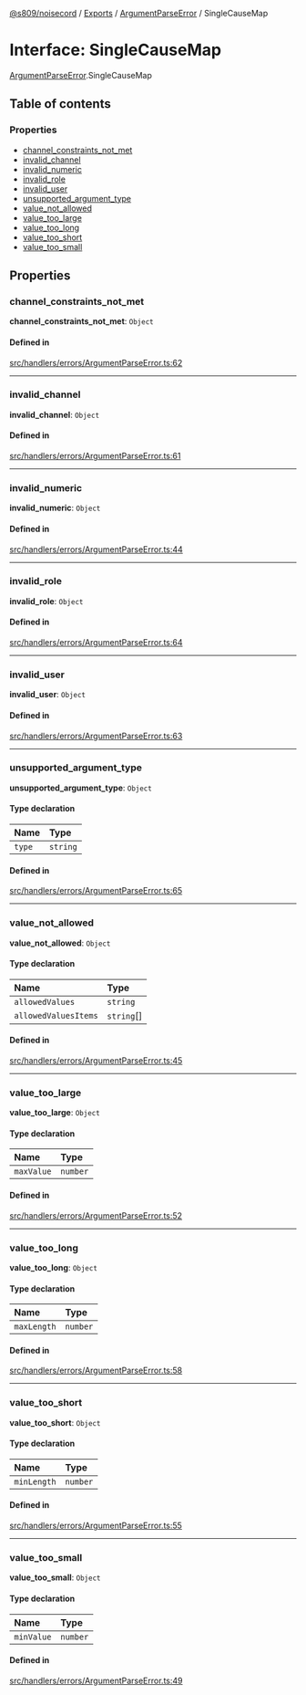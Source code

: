 [@s809/noisecord](../README.md) / [Exports](../modules.md) / [ArgumentParseError](../modules/ArgumentParseError.md) / SingleCauseMap

# Interface: SingleCauseMap

[ArgumentParseError](../modules/ArgumentParseError.md).SingleCauseMap

## Table of contents

### Properties

- [channel\_constraints\_not\_met](ArgumentParseError.SingleCauseMap.md#channel_constraints_not_met)
- [invalid\_channel](ArgumentParseError.SingleCauseMap.md#invalid_channel)
- [invalid\_numeric](ArgumentParseError.SingleCauseMap.md#invalid_numeric)
- [invalid\_role](ArgumentParseError.SingleCauseMap.md#invalid_role)
- [invalid\_user](ArgumentParseError.SingleCauseMap.md#invalid_user)
- [unsupported\_argument\_type](ArgumentParseError.SingleCauseMap.md#unsupported_argument_type)
- [value\_not\_allowed](ArgumentParseError.SingleCauseMap.md#value_not_allowed)
- [value\_too\_large](ArgumentParseError.SingleCauseMap.md#value_too_large)
- [value\_too\_long](ArgumentParseError.SingleCauseMap.md#value_too_long)
- [value\_too\_short](ArgumentParseError.SingleCauseMap.md#value_too_short)
- [value\_too\_small](ArgumentParseError.SingleCauseMap.md#value_too_small)

## Properties

### channel\_constraints\_not\_met

 **channel\_constraints\_not\_met**: `Object`

#### Defined in

[src/handlers/errors/ArgumentParseError.ts:62](https://github.com/s809/noisecord/blob/acabd79/src/handlers/errors/ArgumentParseError.ts#L62)

___

### invalid\_channel

 **invalid\_channel**: `Object`

#### Defined in

[src/handlers/errors/ArgumentParseError.ts:61](https://github.com/s809/noisecord/blob/acabd79/src/handlers/errors/ArgumentParseError.ts#L61)

___

### invalid\_numeric

 **invalid\_numeric**: `Object`

#### Defined in

[src/handlers/errors/ArgumentParseError.ts:44](https://github.com/s809/noisecord/blob/acabd79/src/handlers/errors/ArgumentParseError.ts#L44)

___

### invalid\_role

 **invalid\_role**: `Object`

#### Defined in

[src/handlers/errors/ArgumentParseError.ts:64](https://github.com/s809/noisecord/blob/acabd79/src/handlers/errors/ArgumentParseError.ts#L64)

___

### invalid\_user

 **invalid\_user**: `Object`

#### Defined in

[src/handlers/errors/ArgumentParseError.ts:63](https://github.com/s809/noisecord/blob/acabd79/src/handlers/errors/ArgumentParseError.ts#L63)

___

### unsupported\_argument\_type

 **unsupported\_argument\_type**: `Object`

#### Type declaration

| Name | Type |
| :------ | :------ |
| `type` | `string` |

#### Defined in

[src/handlers/errors/ArgumentParseError.ts:65](https://github.com/s809/noisecord/blob/acabd79/src/handlers/errors/ArgumentParseError.ts#L65)

___

### value\_not\_allowed

 **value\_not\_allowed**: `Object`

#### Type declaration

| Name | Type |
| :------ | :------ |
| `allowedValues` | `string` |
| `allowedValuesItems` | `string`[] |

#### Defined in

[src/handlers/errors/ArgumentParseError.ts:45](https://github.com/s809/noisecord/blob/acabd79/src/handlers/errors/ArgumentParseError.ts#L45)

___

### value\_too\_large

 **value\_too\_large**: `Object`

#### Type declaration

| Name | Type |
| :------ | :------ |
| `maxValue` | `number` |

#### Defined in

[src/handlers/errors/ArgumentParseError.ts:52](https://github.com/s809/noisecord/blob/acabd79/src/handlers/errors/ArgumentParseError.ts#L52)

___

### value\_too\_long

 **value\_too\_long**: `Object`

#### Type declaration

| Name | Type |
| :------ | :------ |
| `maxLength` | `number` |

#### Defined in

[src/handlers/errors/ArgumentParseError.ts:58](https://github.com/s809/noisecord/blob/acabd79/src/handlers/errors/ArgumentParseError.ts#L58)

___

### value\_too\_short

 **value\_too\_short**: `Object`

#### Type declaration

| Name | Type |
| :------ | :------ |
| `minLength` | `number` |

#### Defined in

[src/handlers/errors/ArgumentParseError.ts:55](https://github.com/s809/noisecord/blob/acabd79/src/handlers/errors/ArgumentParseError.ts#L55)

___

### value\_too\_small

 **value\_too\_small**: `Object`

#### Type declaration

| Name | Type |
| :------ | :------ |
| `minValue` | `number` |

#### Defined in

[src/handlers/errors/ArgumentParseError.ts:49](https://github.com/s809/noisecord/blob/acabd79/src/handlers/errors/ArgumentParseError.ts#L49)
